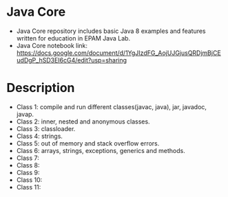# Java Core
* Java Core repository includes basic Java 8 examples and features written for education in EPAM Java Lab.
* Java Core notebook link:<br><https://docs.google.com/document/d/1YgJIzdFG_AojUJGjusQRDjmBjCEudDgP_hSD3EI6cG4/edit?usp=sharing>

# Description
* Class 1: compile and run different classes(javac, java), jar, javadoc, javap.
* Class 2: inner, nested and anonymous classes.
* Class 3: classloader.
* Class 4: strings.
* Class 5: out of memory and stack overflow errors.
* Class 6: arrays, strings, exceptions, generics and methods.
* Class 7:
* Class 8:
* Class 9:
* Class 10:
* Class 11: